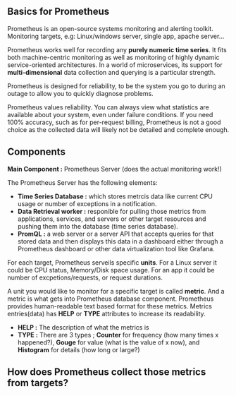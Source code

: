 ## Basics for Prometheus
Prometheus is an open-source systems monitoring and alerting toolkit. Monitoring targets, e.g: Linux/windows server, single app, apache server...

Prometheus works well for recording any **purely numeric time series**. It fits both machine-centric monitoring as well as monitoring of highly dynamic service-oriented architectures. In a world of microservices, its support for **multi-dimensional** data collection and querying is a particular strength.

Prometheus is designed for reliability, to be the system you go to during an outage to allow you to quickly diagnose problems.

Prometheus values reliability. You can always view what statistics are available about your system, even under failure conditions. If you need 100% accuracy, such as for per-request billing, Prometheus is not a good choice as the collected data will likely not be detailed and complete enough.

## Components

**Main Component :** Prometheus Server (does the actual monitoring work!)

The Prometheus Server has the following elements:
- **Time Series Database :** which stores metrcis data like current CPU usage or number of exceptions in a notification.
- **Data Retrieval worker :** responible for pulling those metrics from applications, services, and servers or other target resources and pushing them into the database (time series database).
- **PromQL :** a web server or a server API that accepts queries for that stored data and then displays this data in a dashboard either through a Prometheus dashboard or other data virtualization tool like Grafana.

For each target, Prometheus serveils specific **units**. For a Linux server it could be CPU status, Memory/Disk space usage. For an app it could be number of excpetions/requests, or request durations.

A unit you would like to monitor for a specific target is called **metric**. And a metric is what gets into Prometheus database component. Prometheus provides human-readable text based format for these metrics. Metrics entries(data) has **HELP** or **TYPE** attributes to increase its readability.
- **HELP :** The description of what the metrics is
- **TYPE :** There are 3 types ; **Counter** for frequency (how many times x happened?), **Gouge** for value (what is the value of x now), and **Histogram** for details (how long or large?)

## How does Prometheus collect those metrics from targets?

